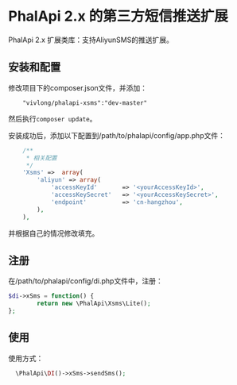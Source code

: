# PhalApi 2.x 的第三方短信推送扩展
PhalApi 2.x 扩展类库：支持AliyunSMS的推送扩展。

## 安装和配置
修改项目下的composer.json文件，并添加：  
```
    "vivlong/phalapi-xsms":"dev-master"
```
然后执行```composer update```。  

安装成功后，添加以下配置到/path/to/phalapi/config/app.php文件：  
```php
    /**
     * 相关配置
     */
    'Xsms' =>  array(
        'aliyun' => array(
            'accessKeyId'       => '<yourAccessKeyId>',
            'accessKeySecret'   => '<yourAccessKeySecret>',
            'endpoint'          => 'cn-hangzhou',
        ),
    ),
```
并根据自己的情况修改填充。 

## 注册
在/path/to/phalapi/config/di.php文件中，注册：  
```php
$di->xSms = function() {
        return new \PhalApi\Xsms\Lite();
};
```

## 使用
使用方式：
```php
  \PhalApi\DI()->xSms->sendSms();
```  